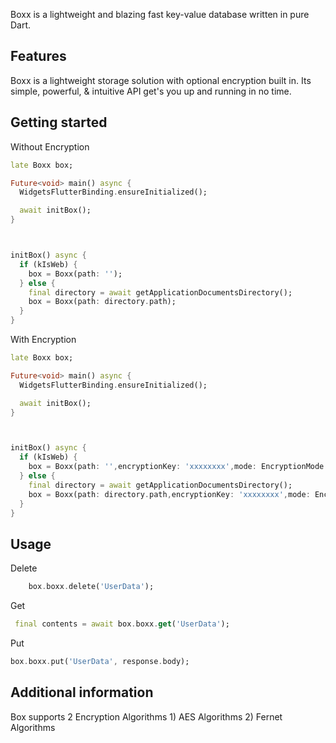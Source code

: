 <!--
This README describes the package. If you publish this package to pub.dev,
this README's contents appear on the landing page for your package.

For information about how to write a good package README, see the guide for
[writing package pages](https://dart.dev/guides/libraries/writing-package-pages).

For general information about developing packages, see the Dart guide for
[creating packages](https://dart.dev/guides/libraries/create-library-packages)
and the Flutter guide for
[developing packages and plugins](https://flutter.dev/developing-packages).
-->

Boxx is a lightweight and blazing fast key-value database written in pure Dart. 

## Features
Boxx is a lightweight storage solution with optional encryption built in. Its simple, powerful, & intuitive API get's you up and running in no time.

## Getting started


Without Encryption
```dart
late Boxx box;

Future<void> main() async {
  WidgetsFlutterBinding.ensureInitialized();

  await initBox();
}



initBox() async {
  if (kIsWeb) {
    box = Boxx(path: '');
  } else {
    final directory = await getApplicationDocumentsDirectory();
    box = Boxx(path: directory.path);
  }
}

```

With Encryption

```dart
late Boxx box;

Future<void> main() async {
  WidgetsFlutterBinding.ensureInitialized();

  await initBox();
}



initBox() async {
  if (kIsWeb) {
    box = Boxx(path: '',encryptionKey: 'xxxxxxxx',mode: EncryptionMode.aes);
  } else {
    final directory = await getApplicationDocumentsDirectory();
    box = Boxx(path: directory.path,encryptionKey: 'xxxxxxxx',mode: EncryptionMode.aes);
  }
}

```

## Usage

Delete

```dart
    box.boxx.delete('UserData');
```

Get
```dart
 final contents = await box.boxx.get('UserData');
```

Put
```dart
box.boxx.put('UserData', response.body);
```



## Additional information

Box supports 2 Encryption Algorithms 1) AES Algorithms 2) Fernet Algorithms
